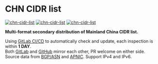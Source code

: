 # CHN CIDR list

[![chn-cidr-list](https://img.shields.io/badge/LICENSE-BSD3%20Clause%20Liscense-red?style=flat-square)](./LICENSE)
[![chn-cidr-list](https://img.shields.io/badge/GitHub-CHN%20CIDR%20list-blueviolet?style=flat-square&logo=github)](https://github.com/fernvenue/chn-cidr-list)
[![chn-cidr-list](https://img.shields.io/badge/GitLab-CHN%20CIDR%20list-orange?style=flat-square&logo=gitlab)](https://gitlab.com/fernvenue/chn-cidr-list)

**Multi-format secondary distribution of Mainland China CIDR list.**

Using [GitLab CI/CD](https://docs.gitlab.com/ee/ci/) to automatically check and update, each inspection is within **1 DAY**.  
Both [GitLab](https://gitlab.com/fernvenue/chn-cidr-list) and [GitHub](https://github.com/fernvenue/chn-cidr-list) mirror each other, PR welcome on either side.  
Source data from [BGP/ASN](https://github.com/gaoyifan/china-operator-ip/tree/ip-lists) and [APNIC](http://ftp.apnic.net/apnic/stats/apnic/delegated-apnic-latest). Support IPv4 and IPv6.
